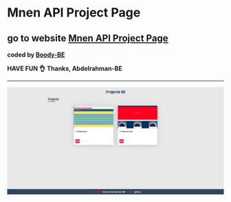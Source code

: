 # Mnen API Project Page 
## go to website [Mnen API Project Page ](https://mnen-api.herokuapp.com/)
<b>coded by [Boody-BE](https://github.com/Boody2004/week-days)</b>

**HAVE FUN 👌**
**Thanks, Abdelrahman-BE**

---
![Design preview for the Profile card component coding challenge](./images/desktop-preview.jpg)